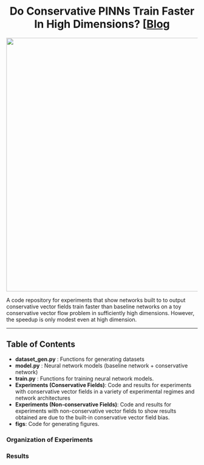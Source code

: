 <h1 align='center'> Do Conservative PINNs Train Faster In High Dimensions?
    [<a href="https://rfangit.github.io/blog/">Blog</a> </h1>

<p align="center">
<img align="middle" src="./imgs/main.png" width="666" />
</p>

A code repository for experiments that show networks built to to output conservative vector fields train faster than baseline networks on a toy conservative vector flow problem in sufficiently high dimensions. However, the speedup is only modest even at high dimension.

----

## Table of Contents

- **dataset_gen.py** : Functions for generating datasets
- **model.py** : Neural network models (baseline network + conservative network)
- **train.py** : Functions for training neural network models.
- **Experiments (Conservative Fields)**: Code and results for experiments with conservative vector fields in a variety of experimental regimes and network architectures
- **Experiments (Non-conservative Fields)**: Code and results for experiments with non-conservative vector fields to show results obtained are due to the built-in conservative vector field bias.
- **figs**: Code for generating figures.

### Organization of Experiments


### Results
